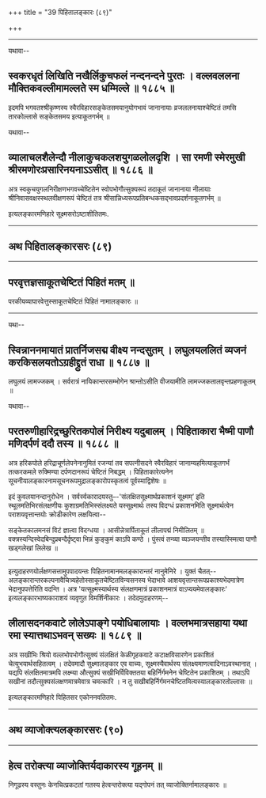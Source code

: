 +++
title = "39 पिहितालङ्कारः (८९)"

+++


------------------------------------------------------------------------

यथावा--



## स्वकरधृतं लिखिति नखैर्लिकुचफलं नन्दनन्दने पुरतः । वल्लवललना मौक्तिकवल्लीमामल्लते स्म धम्मिल्ले ॥ १८८५ ॥

इदमपि भगवतश्श्रीकृष्णस्य स्वैरविहारसङ्केतसमयानुयोगभावं जानानायाः
व्रजललनायाश्चेष्टितं तमसि तारकोल्लासे सङ्केतसमय इत्याकूतगर्भम् ॥

यथावा--



## व्यालाचलशैलेन्दौ नीलाकुचकलशयुगळलोलदृशि । सा रमणी स्मेरमुखी श्रीरमणोरःप्रसारिनयनाऽऽसीत् ॥ १८८६ ॥

अत्र स्वकुचयुगलनिरीक्षणभगवच्चेष्टितेन स्वोपभोगौत्सुक्यरूपं तदाकूतं
जानानाया नीलायाः श्रीनिवासवक्षस्स्थलवीक्षणरूपं चेष्टितं तत्र
श्रीसान्निध्यरूपप्रतिबन्धकसद्भावप्रदर्शनाकूतगर्भम् ॥

इत्यलङ्कारमणिहारे सूक्ष्मसरोऽष्टाशीतितमः.

------------------------------------------------------------------------

## अथ पिहितालङ्कारसरः (८९)

------------------------------------------------------------------------



## परवृत्तज्ञसाकूतचेष्टितं पिहितं मतम् ॥

परकीयव्यापारवेत्तुस्साकूतचेष्टितं पिहितं नामालङ्कारः ॥

------------------------------------------------------------------------

यथा--



## स्विन्नाननमायातं प्रातर्निजसद्म वीक्ष्य नन्दसुतम् । लघुलयललितं व्यजनं करकिसलयतोऽग्रहीद्द्रुतं राधा ॥ १८८७ ॥

लघुलयं लामज्जकम् । सर्वरात्रं नायिकान्तरसम्भोगेन श्रान्तोऽसीति वीजयामीति
लामज्जकतालवृन्तप्रहणाकूतम् ॥

यथावा--



## परतरुणीहारिद्रच्छुरितकपोलं निरीक्ष्य यदुबालम् । पिहिताकारा भैष्मी पाणौ मणिदर्पणं ददौ तस्य ॥ १८८८ ॥

अत्र हरिकपोले हरिद्राचूर्णलेपनेनानुमितं रजन्यां तव सपत्नीसदने
स्वैरविहारं जानाम्यहमित्याकूतगर्भं तत्करकमले रुक्मिण्या दर्पणदानरूपं
चेष्टितं निबद्धम् । पिहिताकारेत्यनेन
सूचनीयालङ्कारनामसूचनरूपमुद्रालङ्कारोपस्कृतत्वं पूर्वस्माद्विशेषः ॥

इदं कुवलयानन्दानुरोधेन ।
सर्वर्स्वकारादयस्तु–-'संलक्षितसूक्ष्मार्थप्रकाशनं सूक्ष्मम्’ इति
स्थूलमतिभिरसंलक्षणीयः कुशाग्रमतिभिस्संलक्ष्यते यस्सूक्ष्मार्थः तस्य
विदग्धं प्रकाशनमिति सूक्ष्मार्थत्वेन पराशयवृत्तान्तयोः क्रोडीकारेण
लक्षयित्वा--

सङ्केतकालमनसं विटं ज्ञात्वा विदग्धया ।
आसीन्नेत्रार्पिताकूतं लीलापद्मं निमीलितम् ॥
वक्त्रस्यन्दिस्वेदबिन्दुप्रबन्दैर्दृष्ट्वा भिन्नं कुङ्कुमं काऽपि कण्ठे
।
पुंस्त्वं तन्व्या व्यञ्जयन्तीव तस्यास्स्मित्वा पाणौ खड्गलेखां लिलेख ॥

------------------------------------------------------------------------

इत्युदाहरणयोर्लक्षणसत्तामुपपादयन्तः पिहितनामानमलङ्कारान्तरं नानुमेनिरे ।
युक्तं चैतत्--अलङ्कारान्तरकल्पनावैचित्र्यहेतोस्साकूतचेष्टितविन्यसनस्य
भेदाभावे आशयवृत्तान्तरूपप्रकाश्यभेदमात्रेण भेदानुपपत्तेरिति वदन्ति ।
अत्र 'यत्सूक्ष्मस्यार्थस्य संलक्षणमात्रं प्रकाशनमात्रं
वाऽप्ययमेवालङ्कारः' इत्यलङ्कारभाष्यकाराशयं व्यवृणुत विमर्शिनीकारः ।
तदेदमुदाहरणम्--



## लीलासदनकवाटे लोलेऽपाङ्गे पयोधिबालायाः । वल्लभमात्रसहाया यथा रमा स्यात्तथाऽभवन् सख्यः ॥ १८८९ ॥

अत्र सखीभिः श्रियो वल्लभोपभोगौत्सुक्यं संलक्षितं केळीगृहकवाटे
कटाक्षविसारणेन प्रकाशितं चेत्युभयार्थसहितत्वम् । तदेवमादौ सुक्ष्मालङ्कार
एव वाच्यः, सूक्ष्मस्यैवार्थस्य संलक्ष्यमाणत्वादिनाऽवस्थानात् । यद्यपि
संलक्षितमात्रमपि लक्ष्म्या औत्सुक्यं सखीभिर्विविक्ततया बहिर्निर्गमनेन
चेष्टितेन प्रकाशितम् । तथाऽपि सखीनां तदौत्सुक्यसंलक्षणमात्रमेवात्र
चमत्कारि । न तु सखीबहिर्निर्गमनचेष्टितमित्यस्यालङ्कारतोल्लासः ॥

इत्यलङ्कारमणिहारे पिहितसर एकोननवतितमः.

------------------------------------------------------------------------

## अथ व्याजोक्त्यलङ्कारसरः (९०)

------------------------------------------------------------------------

## हेत्व तरोक्त्या व्याजोक्तिर्यदाकारस्य गूहनम् ॥

निगूढस्य वस्तुनः केनचित्प्रकटतां गतस्य हेत्वन्तरोक्त्या यद्गोपनं तत्
व्याजोक्तिर्नामालङ्कारः ॥
